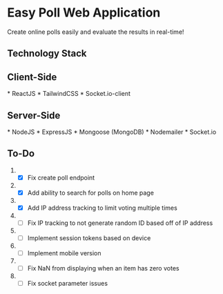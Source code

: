 # Easy Poll Web Application

Create online polls easily and evaluate the results in real-time! 

## Technology Stack
<h2>Client-Side<br></h2>
* ReactJS
* TailwindCSS
* Socket.io-client

<h2>Server-Side<br></h2>
* NodeJS
* ExpressJS
* Mongoose (MongoDB)
* Nodemailer
* Socket.io

  
## To-Do
1. - [x] Fix create poll endpoint
2. - [x] Add ability to search for polls on home page
3. - [x] Add IP address tracking to limit voting multiple times
4. - [ ] Fix IP tracking to not generate random ID based off of IP address
5. - [ ] Implement session tokens based on device
6. - [ ] Implement mobile version 
7. - [ ] Fix NaN from displaying when an item has zero votes
8. - [ ] Fix socket parameter issues
